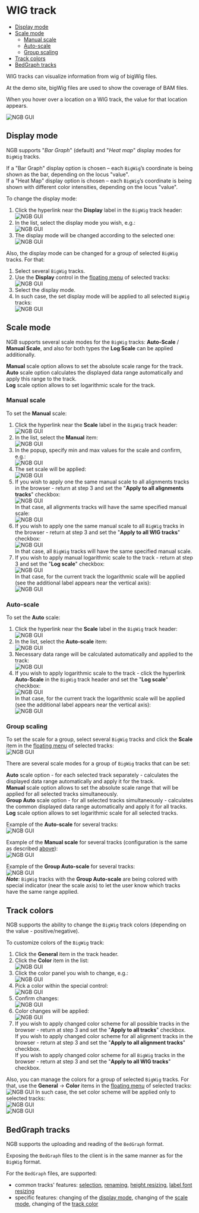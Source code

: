 # WIG track

- [Display mode](#display-mode)
- [Scale mode](#scale-mode)
    - [Manual scale](#manual-scale)
    - [Auto-scale](#auto-scale)
    - [Group scaling](#group-scaling)
- [Track colors](#track-colors)
- [BedGraph tracks](#bedgraph-tracks)

WIG tracks can visualize information from wig of bigWig files.

At the demo site, bigWig files are used to show the coverage of BAM files.

When you hover over a location on a WIG track, the value for that location appears.

![NGB GUI](images/tracks-wig-1.png)

## Display mode

NGB supports "_Bar Graph_" (default) and "_Heat map_" display modes for `BigWig` tracks.

If a "Bar Graph" display option is chosen – each `BigWig`’s coordinate is being shown as the bar, depending on the locus "value".  
If a "Heat Map" display option is chosen – each `BigWig`’s coordinate is being shown with different color intensities, depending on the locus "value".

To change the display mode:

1. Click the hyperlink near the **Display** label in the `BigWig` track header:  
  ![NGB GUI](images/tracks-wig-2.png)
2. In the list, select the display mode you wish, e.g.:  
  ![NGB GUI](images/tracks-wig-3.png)
3. The display mode will be changed according to the selected one:  
  ![NGB GUI](images/tracks-wig-4.png)

Also, the display mode can be changed for a group of selected `BigWig` tracks. For that:

1. Select several `BigWig` tracks.
2. Use the **Display** control in the [floating menu](tracks.md#tracks-selection) of selected tracks:  
  ![NGB GUI](images/tracks-wig-5.png)
3. Select the display mode.
4. In such case, the set display mode will be applied to all selected `BigWig` tracks:  
  ![NGB GUI](images/tracks-wig-6.png)

## Scale mode

NGB supports several scale modes for the `BigWig` tracks: **Auto-Scale** / **Manual Scale**, and also for both types the **Log Scale** can be applied additionally.

**Manual** scale option allows to set the absolute scale range for the track.  
**Auto** scale option calculates the displayed data range automatically and apply this range to the track.  
**Log** scale option allows to set logarithmic scale for the track.

### Manual scale

To set the **Manual** scale:

1. Click the hyperlink near the **Scale** label in the `BigWig` track header:  
  ![NGB GUI](images/tracks-wig-7.png)
2. In the list, select the **Manual** item:  
  ![NGB GUI](images/tracks-wig-8.png)
3. In the popup, specify min and max values for the scale and confirm, e.g.:  
  ![NGB GUI](images/tracks-wig-9.png)
4. The set scale will be applied:  
  ![NGB GUI](images/tracks-wig-10.png)
5. If you wish to apply one the same manual scale to all alignments tracks in the browser - return at step 3 and set the "**Apply to all alignments tracks**" checkbox:  
  ![NGB GUI](images/tracks-wig-11.png)  
  In that case, all alignments tracks will have the same specified manual scale:  
  ![NGB GUI](images/tracks-wig-12.png)
6. If you wish to apply one the same manual scale to all `BigWig` tracks in the browser - return at step 3 and set the "**Apply to all WIG tracks**" checkbox:  
  ![NGB GUI](images/tracks-wig-13.png)  
  In that case, all `BigWig` tracks will have the same specified manual scale.
7. If you wish to apply manual logarithmic scale to the track - return at step 3 and set the "**Log scale**" checkbox:  
  ![NGB GUI](images/tracks-wig-14.png)  
  In that case, for the current track the logarithmic scale will be applied (see the additional label appears near the vertical axis):  
  ![NGB GUI](images/tracks-wig-15.png)

### Auto-scale

To set the **Auto** scale:

1. Click the hyperlink near the **Scale** label in the `BigWig` track header:  
  ![NGB GUI](images/tracks-wig-16.png)
2. In the list, select the **Auto-scale** item:  
  ![NGB GUI](images/tracks-wig-17.png)
3. Necessary data range will be calculated automatically and applied to the track:  
  ![NGB GUI](images/tracks-wig-18.png)
4. If you wish to apply logarithmic scale to the track - click the hyperlink **Auto-Scale** in the `BigWig` track header and set the "**Log scale**" checkbox:  
  ![NGB GUI](images/tracks-wig-19.png)  
  In that case, for the current track the logarithmic scale will be applied (see the additional label appears near the vertical axis):  
  ![NGB GUI](images/tracks-wig-20.png)

### Group scaling

To set the scale for a group, select several `BigWig` tracks and click the **Scale** item in the [floating menu](tracks.md#tracks-selection) of selected tracks:  
  ![NGB GUI](images/tracks-wig-21.png)

There are several scale modes for a group of `BigWig` tracks that can be set:

**Auto** scale option - for each selected track separately - calculates the displayed data range automatically and apply it for the track.  
**Manual** scale option allows to set the absolute scale range that will be applied for all selected tracks simultaneously.  
**Group Auto** scale option - for all selected tracks simultaneously - calculates the common displayed data range automatically and apply it for all tracks.  
**Log** scale option allows to set logarithmic scale for all selected tracks.

Example of the **Auto-scale** for several tracks:  
  ![NGB GUI](images/tracks-wig-22.png)

Example of the **Manual scale** for several tracks (configuration is the same as described [above](#manual-scale)):  
  ![NGB GUI](images/tracks-wig-23.png)

Example of the **Group Auto-scale** for several tracks:  
  ![NGB GUI](images/tracks-wig-24.png)  
**_Note_**: `BigWig` tracks with  the **Group Auto-scale** are being colored with special indicator (near the scale axis) to let the user know which tracks have the same range applied.

## Track colors

NGB supports the ability to change the `BigWig` track colors (depending on the value - positive/negative).

To customize colors of the `BigWig` track:

1. Click the **General** item in the track header.
2. Click the **Color** item in the list:  
    ![NGB GUI](images/tracks-wig-25.png)
3. Click the color panel you wish to change, e.g.:  
    ![NGB GUI](images/tracks-wig-26.png)
4. Pick a color within the special control:  
    ![NGB GUI](images/tracks-wig-27.png)
5. Confirm changes:  
    ![NGB GUI](images/tracks-wig-28.png)
6. Color changes will be applied:  
    ![NGB GUI](images/tracks-wig-29.png)
7. If you wish to apply changed color scheme for all possible tracks in the browser - return at step 3 and set the "**Apply to all tracks**" checkbox.  
    If you wish to apply changed color scheme for all alignment tracks in the browser - return at step 3 and set the "**Apply to all alignment tracks**" checkbox.  
    If you wish to apply changed color scheme for all `BigWig` tracks in the browser - return at step 3 and set the "**Apply to all WIG tracks**" checkbox.  

Also, you can manage the colors for a group of selected `BigWig` tracks. For that, use the **General** -> **Color** items in the [floating menu](tracks.md#tracks-selection) of selected tracks:  
    ![NGB GUI](images/tracks-wig-30.png)
In such case, the set color scheme will be applied only to selected tracks:  
    ![NGB GUI](images/tracks-wig-31.png)  
    ![NGB GUI](images/tracks-wig-32.png)

## BedGraph tracks

NGB supports the uploading and reading of the `BedGraph` format.

Exposing the `BedGraph` files to the client is in the same manner as for the `BigWig` format.

For the `BedGraph` files, are supported:

- common tracks' features: [selection](tracks.md#tracks-selection), [renaming](tracks.md#tracks-renaming), [height resizing](tracks.md#resize-tracks-height), [label font resizing](tracks.md#customize-the-font-size-of-track-label)
- specific features: changing of the [display mode](#display-mode), changing of the [scale mode](#scale-mode), changing of the [track color](#track-colors)
